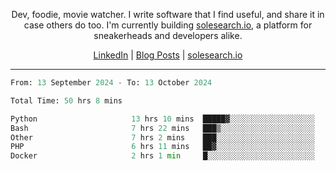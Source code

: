 <p align="center">Dev, foodie, movie watcher. I write software that I find useful, and share it in case others do too. I'm currently building <a href="https://solesearch.io">solesearch.io</a>, a platform for sneakerheads and developers alike.</p>
<p align="center">
  <a href="https://www.linkedin.com/in/peter-rauscher">LinkedIn</a>
  |
  <a href="https://dev.to/peterrauscher">Blog Posts</a>
  |
  <a href="https://solesearch.io">solesearch.io</a>
</p>
<hr/>
<!--START_SECTION:waka-->

```python
From: 13 September 2024 - To: 13 October 2024

Total Time: 50 hrs 8 mins

Python                     13 hrs 10 mins  █████▓░░░░░░░░░░░░░░░░░░░   23.04 %
Bash                       7 hrs 22 mins   ███▒░░░░░░░░░░░░░░░░░░░░░   12.90 %
Other                      7 hrs 2 mins    ███░░░░░░░░░░░░░░░░░░░░░░   12.31 %
PHP                        6 hrs 11 mins   ██▓░░░░░░░░░░░░░░░░░░░░░░   10.82 %
Docker                     2 hrs 1 min     █░░░░░░░░░░░░░░░░░░░░░░░░   03.53 %
```

<!--END_SECTION:waka-->
